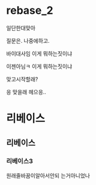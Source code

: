 # rebase_2

일단한대맞아

질문은. 나중에하고.

바이대사임
이게 뭐하는짓이냐

이젠아님ㅋ
이게 뭐하는짓이냐

맞고시작할래?

응 맞을래 헤으응..   

# 리베이스
## 리베이스   
### 리베이스3   


원래줄바꿈이알아서안되
는거아니었나

